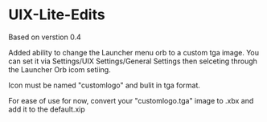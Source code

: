# UIX-Lite-Edits
Based on verstion 0.4

Added ability to change the Launcher menu orb to a custom tga image. You can set it via Settings/UIX Settings/General Settings then selceting through the Launcher Orb icom setiing.

Icon must be named "customlogo" and bulit in tga format.

For ease of use for now, convert your "customlogo.tga" image to .xbx and add it to the default.xip 
